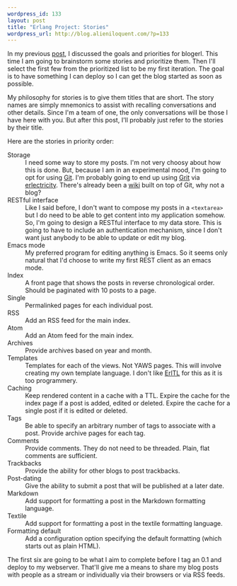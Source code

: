 ```yaml
--- 
wordpress_id: 133
layout: post
title: "Erlang Project: Stories"
wordpress_url: http://blog.alieniloquent.com/?p=133
---
```

In my previous <a href="http://blog.alieniloquent.com/2008/09/06/erlang-project-goals/">post</a>, I discussed the goals and priorities for blogerl. This time I am going to brainstorm some stories and prioritize them. Then I'll select the first few from the prioritized list to be my first iteration. The goal is to have something I can deploy so I can get the blog started as soon as possible.

My philosophy for stories is to give them titles that are short. The story names are simply mnemonics to assist with recalling conversations and other details. Since I'm a team of one, the only conversations will be those I have here with you. But after this post, I'll probably just refer to the stories by their title.

Here are the stories in priority order:

<dl>
  <dt>Storage</dt>
  <dd>I need some way to store my posts. I'm not very choosy about how this is done. But, because I am in an experimental mood, I'm going to opt for using  <a href="http://git.or.cz/">Git</a>. I'm probably going to end up using <a href="http://github.com/mojombo/grit/tree/master">Grit</a> via <a href="http://code.google.com/p/erlectricity/">erlectricity</a>. There's already been a <a href="http://atonie.org/2008/02/git-wiki">wiki</a> built on top of Git, why not a blog?</dd>

  <dt>RESTful interface</dt>
  <dd>Like I said before, I don't want to compose my posts in a <code>&lt;textarea&gt;</code> but I do need to be able to get content into my application somehow. So, I'm going to design a RESTful interface to my data store. This is going to have to include an authentication mechanism, since I don't want just anybody to be able to update or edit my blog.</dd>

  <dt>Emacs mode</dt>
  <dd>My preferred program for editing anything is Emacs. So it seems only natural that I'd choose to write my first REST client as an emacs mode.</dd>

  <dt>Index</dt>
  <dd>A front page that shows the posts in reverse chronological order. Should be paginated with 10 posts to a page.</dd>

  <dt>Single</dt>
  <dd>Permalinked pages for each individual post.</dd>

  <dt>RSS</dt>
  <dd>Add an RSS feed for the main index.</dd>

  <dt>Atom</dt>
  <dd>Add an Atom feed for the main index.</dd>

  <dt>Archives</dt>
  <dd>Provide archives based on year and month.</dd>

  <dt>Templates</dt>
  <dd>Templates for each of the views. Not YAWS pages. This will involve creating my own template language. I don't like <a href="http://yarivsblog.com/articles/2006/10/17/introducting-erltl-a-simple-erlang-template-language/">ErlTL</a> for this as it is too programmery.</dd>

  <dt>Caching</dt>
  <dd>Keep rendered content in a cache with a TTL. Expire the cache for the index page if a post is added, edited or deleted. Expire the cache for a single post if it is edited or deleted.</dd>

  <dt>Tags</dt>
  <dd>Be able to specify an arbitrary number of tags to associate with a post. Provide archive pages for each tag.</dd>

  <dt>Comments</dt>
  <dd>Provide comments. They do not need to be threaded. Plain, flat comments are sufficient.</dd>

  <dt>Trackbacks</dt>
  <dd>Provide the ability for other blogs to post trackbacks.</dd>

  <dt>Post-dating</dt>
  <dd>Give the ability to submit a post that will be published at a later date.</dd>

  <dt>Markdown</dt>
  <dd>Add support for formatting a post in the Markdown formatting language.</dd>

  <dt>Textile</dt>
  <dd>Add support for formatting a post in the textile formatting language.</dd>

  <dt>Formatting default</dt>
  <dd>Add a configuration option specifying the default formatting (which starts out as plain HTML).</dd>
</dl>

The first six are going to be what I aim to complete before I tag an 0.1 and deploy to my webserver. That'll give me a means to share my blog posts with people as a stream or individually via their browsers or via RSS feeds.

